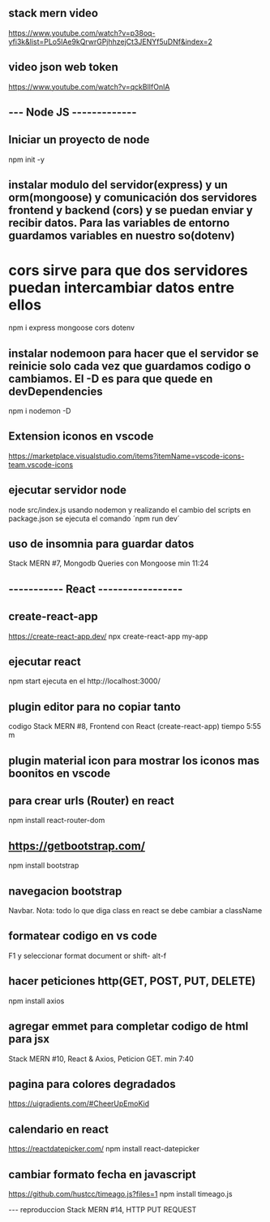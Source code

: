 ## stack mern video
 https://www.youtube.com/watch?v=p38oq-yfi3k&list=PLo5lAe9kQrwrGPjhhzejCt3JENYf5uDNf&index=2

## video json web token 
https://www.youtube.com/watch?v=qckBlIfOnlA


  ## --- Node JS -------------
## Iniciar un proyecto de node
 npm init -y

## instalar modulo del servidor(express) y un orm(mongoose) y comunicación dos servidores frontend y backend (cors) y se puedan enviar y recibir datos. Para las variables de entorno guardamos variables en nuestro so(dotenv)
# cors sirve para que dos servidores puedan intercambiar datos entre ellos
npm i express mongoose cors dotenv

## instalar nodemoon para hacer que el servidor se reinicie solo cada vez que guardamos codigo o cambiamos. El -D es para que quede en devDependencies
npm i nodemon -D

## Extension iconos en vscode 
https://marketplace.visualstudio.com/items?itemName=vscode-icons-team.vscode-icons

## ejecutar servidor node
 node src/index.js
 usando nodemon y realizando el cambio del scripts en package.json 
 se ejecuta el comando ´npm run dev´

## uso de insomnia para guardar datos
Stack MERN #7, Mongodb Queries con Mongoose min 11:24

## -----------  React -----------------
## create-react-app
https://create-react-app.dev/ 
npx create-react-app my-app

## ejecutar react
npm start  ejecuta en el http://localhost:3000/

## plugin editor para no copiar tanto 
codigo Stack MERN #8, Frontend con React (create-react-app) tiempo 5:55 m

## plugin material icon para mostrar los iconos mas boonitos en vscode

## para crear urls (Router) en react
npm install react-router-dom

## https://getbootstrap.com/
npm install bootstrap

## navegacion bootstrap 
Navbar. Nota: todo lo que diga class en react se debe cambiar a className

## formatear codigo en vs code
F1 y seleccionar format document or shift- alt-f

## hacer peticiones http(GET, POST, PUT, DELETE)
npm install axios

## agregar emmet para completar codigo de html para jsx
Stack MERN #10, React & Axios, Peticion GET. min 7:40

## pagina para colores degradados
https://uigradients.com/#CheerUpEmoKid

## calendario en react
https://reactdatepicker.com/
npm install react-datepicker

## cambiar formato fecha en javascript
https://github.com/hustcc/timeago.js?files=1
npm install timeago.js

--- reproduccion 
Stack MERN #14, HTTP PUT REQUEST
